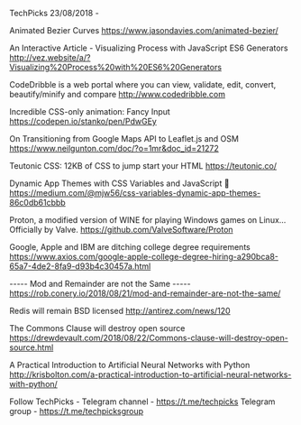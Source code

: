 TechPicks 23/08/2018 -

Animated Bezier Curves
https://www.jasondavies.com/animated-bezier/

An Interactive Article - Visualizing Process with JavaScript ES6 Generators
http://vez.website/a/?Visualizing%20Process%20with%20ES6%20Generators

CodeDribble is a web portal where you can view, validate, edit, convert, beautify/minify and compare
http://www.codedribble.com

Incredible CSS-only animation: Fancy Input
https://codepen.io/stanko/pen/PdwGEy

On Transitioning from Google Maps API to Leaflet.js and OSM
https://www.neilgunton.com/doc/?o=1mr&doc_id=21272

Teutonic CSS: 12KB of CSS to jump start your HTML
https://teutonic.co/

Dynamic App Themes with CSS Variables and JavaScript 🎨
https://medium.com/@mjw56/css-variables-dynamic-app-themes-86c0db61cbbb

Proton, a modified version of WINE for playing Windows games on Linux... Officially by Valve.
https://github.com/ValveSoftware/Proton

Google, Apple and IBM are ditching college degree requirements
https://www.axios.com/google-apple-college-degree-hiring-a290bca8-65a7-4de2-8fa9-d93b4c30457a.html

----- Mod and Remainder are not the Same
----- https://rob.conery.io/2018/08/21/mod-and-remainder-are-not-the-same/

Redis will remain BSD licensed
http://antirez.com/news/120

The Commons Clause will destroy open source
https://drewdevault.com/2018/08/22/Commons-clause-will-destroy-open-source.html

A Practical Introduction to Artificial Neural Networks with Python
http://krisbolton.com/a-practical-introduction-to-artificial-neural-networks-with-python/

Follow TechPicks -
Telegram channel - https://t.me/techpicks
Telegram group - https://t.me/techpicksgroup